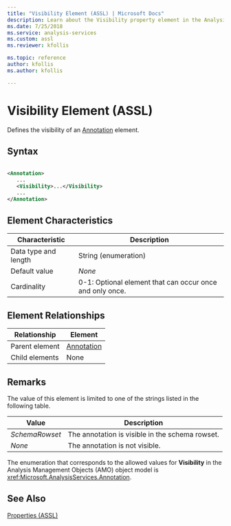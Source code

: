 ```yaml
---
title: "Visibility Element (ASSL) | Microsoft Docs"
description: Learn about the Visibility property element in the Analysis Services Scripting Language (ASSL) schema.
ms.date: 7/25/2018
ms.service: analysis-services
ms.custom: assl
ms.reviewer: kfollis

ms.topic: reference
author: kfollis
ms.author: kfollis

---
```

# Visibility Element (ASSL)

  Defines the visibility of an [Annotation](../objects/annotation-element-assl.md) element.  
  
## Syntax  
  
```xml  
  
<Annotation>  
   ...  
   <Visibility>...</Visibility>  
   ...  
</Annotation>  
```  
  
## Element Characteristics  
  
|Characteristic|Description|  
|--------------------|-----------------|  
|Data type and length|String (enumeration)|  
|Default value|*None*|  
|Cardinality|0-1: Optional element that can occur once and only once.|  
  
## Element Relationships  
  
|Relationship|Element|  
|------------------|-------------|  
|Parent element|[Annotation](../objects/annotation-element-assl.md)|  
|Child elements|None|  
  
## Remarks  
 The value of this element is limited to one of the strings listed in the following table.  
  
|Value|Description|  
|-----------|-----------------|  
|*SchemaRowset*|The annotation is visible in the schema rowset.|  
|*None*|The annotation is not visible.|  
  
 The enumeration that corresponds to the allowed values for **Visibility** in the Analysis Management Objects (AMO) object model is <xref:Microsoft.AnalysisServices.Annotation>.  
  
## See Also  
 [Properties &#40;ASSL&#41;](properties-assl.md)  
  
  
